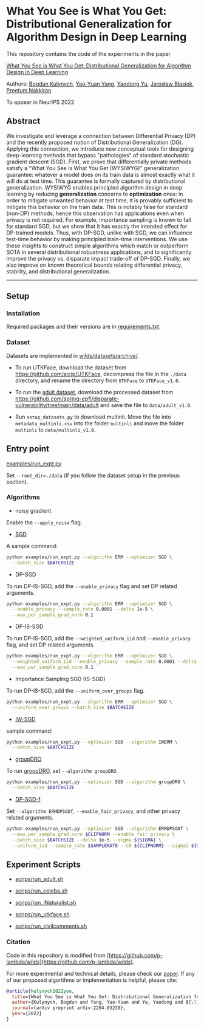 # What You See is What You Get: Distributional Generalization for Algorithm Design in Deep Learning

This repository contains the code of the experiments in the paper

[What You See is What You Get: Distributional Generalization for Algorithm Design in Deep Learning](https://arxiv.org/abs/2204.03230)

Authors:
[Bogdan Kulynych](https://bogdankulynych.me/),
[Yao-Yuan Yang](http://yyyang.me/),
[Yaodong Yu](https://yaodongyu.github.io/),
[Jarosław Błasiok](https://scholar.harvard.edu/jblasiok/home),
[Preetum Nakkiran](https://preetum.nakkiran.org/)

To appear in NeurIPS 2022

## Abstract

We investigate and leverage a connection between Differential Privacy (DP) and the recently proposed notion of Distributional Generalization (DG).
Applying this connection, we introduce new conceptual tools for designing deep-learning methods that bypass "pathologies" of standard stochastic gradient descent (SGD).
First, we prove that differentially private methods satisfy a "What You See Is What You Get (WYSIWYG)" generalization guarantee:
whatever a model does on its train data is almost exactly what it will do at test time.
This guarantee is formally captured by distributional generalization.
WYSIWYG enables principled algorithm design in deep learning
by reducing __generalization__ concerns to __optimization__ ones:
in order to mitigate unwanted behavior at test time,
it is provably sufficient to mitigate this behavior on the train data.
This is notably false for standard (non-DP) methods, hence this
observation has applications even when privacy is not required.
For example, importance sampling is known to fail for standard SGD,
but we show that it has exactly the intended effect for DP-trained models.
Thus, with DP-SGD, unlike with SGD, we can influence test-time behavior by
making principled train-time interventions.
We use these insights to construct simple algorithms which match or outperform SOTA in several distributional robustness applications, and to significantly improve the privacy vs. disparate impact trade-off of DP-SGD.
Finally, we also improve on known theoretical bounds relating differential privacy, stability, and distributional generalization.

---

## Setup

### Installation

Required packages and their versions are in [requirements.txt](requirements.txt).

### Dataset

Datasets are implemented in [wilds/datasets/archive/](wilds/datasets/archive/).

- To run UTKFace, download the dataset from https://github.com/aicip/UTKFace,
decompress the file in the `./data` directory, and rename the directory from
`UTKFace` to `UTKFace_v1.0`.

- To run the [adult dataset](https://archive.ics.uci.edu/ml/datasets/adult),
download the processed dataset from
https://github.com/spring-epfl/disparate-vulnerability/tree/main/data/adult
and save the file to `data/adult_v1.0`.

- Run `setup_datasets.py` to download multinli. Move the file into
`metadata_multinli.csv` into the folder `multinli` and move the folder
`multinli` to `data/multinli_v1.0`.

## Entry point

[examples/run_expt.py](examples/run_expt.py)

Set `--root_dir=./data` (if you follow the dataset setup in the previous section).

### Algorithms

- noisy gradient

Enable the `--apply_noise` flag.

- [SGD](examples/algorithms/ERM.py)

A sample command:

```bash
python examples/run_expt.py --algorithm ERM --optimizer SGD \
  --batch_size $BATCHSIZE
```

- DP-SGD

To run DP-IS-SGD, add the `--enable_privacy` flag and set DP related
arguments.

```bash
python examples/run_expt.py --algorithm ERM --optimizer SGD \
  --enable_privacy --sample_rate 0.0001 --delta 1e-5 \
  --max_per_sample_grad_norm 0.1
```

- DP-IS-SGD

To run DP-IS-SGD, add the `--weighted_uniform_iid` and `--enable_privacy` flag,
and set DP related arguments.

```bash
python examples/run_expt.py --algorithm ERM --optimizer SGD \
  --weighted_uniform_iid --enable_privacy --sample_rate 0.0001 --delta 1e-5 \
  --max_per_sample_grad_norm 0.1
```

- Importance Sampling SGD (IS-SGD)

To run DP-IS-SGD, add the `--uniform_over_groups` flag.

```bash
python examples/run_expt.py --algorithm ERM --optimizer SGD \
  --uniform_over_groups --batch_size $BATCHSIZE
```

- [IW-SGD](examples/algorithms/IWERM.py)

sample command:

```bash
python examples/run_expt.py --optimizer SGD --algorithm IWERM \
  --batch_size $BATCHSIZE
```

- [groupDRO](examples/algorithms/groupDRO.py)

To run [groupDRO](https://arxiv.org/abs/1911.08731), set `--algorithm groupDRO`.

```bash
python examples/run_expt.py --optimizer SGD --algorithm groupDRO \
  --batch_size $BATCHSIZE
```

- [DP-SGD-f](examples/algorithms/ERM_dpsgdf.py)

Set `--algorithm ERMDPSGDf`, `--enable_fair_privacy`, and other privacy related arguments.

```bash
python examples/run_expt.py --optimizer SGD --algorithm ERMDPSGDf \
  --max_per_sample_grad_norm $CLIPNORM --enable_fair_privacy \
  --batch_size $BATCHSIZE --delta 1e-5 --sigma ${SIGMA} \
  --uniform_iid --sample_rate $SAMPLERATE --C0 ${CLIPNORM} --sigma2 ${SIGMA2}
```


## Experiment Scripts

- [scrips/run_adult.sh](scrips/run_adult.sh)

- [scrips/run_celeba.sh](scrips/run_celeba.sh)
- [scrips/run_iNaturalist.sh](scrips/run_iNaturalist.sh)
- [scrips/run_utkface.sh](scrips/run_utkface.sh)
- [scrips/run_civilcomments.sh](scrips/run_civilcomments.sh)

### Citation

Code in this repository is modified from
[https://github.com/p-lambda/wilds](https://github.com/p-lambda/wilds).

For more experimental and technical details, please check our
[paper](https://arxiv.org/abs/2204.03230).
If any of our proposed algorithms or implementation is helpful, please cite:

```bibtex
@article{kulynych2022you,
  title={What You See is What You Get: Distributional Generalization for Algorithm Design in Deep Learning},
  author={Kulynych, Bogdan and Yang, Yao-Yuan and Yu, Yaodong and B{\l}asiok, Jaros{\l}aw and Nakkiran, Preetum},
  journal={arXiv preprint arXiv:2204.03230},
  year={2022}
}
```
